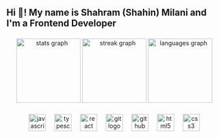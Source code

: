 <h2 align="left">Hi 👋! My name is Shahram (Shahin) Milani and I'm a Frontend Developer</h2>

###

<div align="center">
  <img src="https://github-readme-stats.vercel.app/api?username=boroukanlou&hide_title=false&hide_rank=true&show_icons=true&include_all_commits=true&count_private=true&disable_animations=false&theme=vue-dark&locale=en&hide_border=false&custom_title=boroukanlou" height="150" alt="stats graph"  />
  <img src="https://streak-stats.demolab.com?user=boroukanlou&locale=en&mode=daily&theme=vue-dark&hide_border=false&border_radius=5" height="150" alt="streak graph"  />
  <img src="https://github-readme-stats.vercel.app/api/top-langs?username=boroukanlou&locale=en&hide_title=false&layout=compact&card_width=320&langs_count=5&theme=vue-dark&hide_border=false&custom_title=boroukanlou" height="150" alt="languages graph"  />
</div>

###

<div align="center">
  <img src="https://img.shields.io/badge/JavaScript-F7DF1E?logo=javascript&logoColor=black&style=for-the-badge" height="40" alt="javascript logo"  />
  <img width="12" />
  <img src="https://img.shields.io/badge/TypeScript-3178C6?logo=typescript&logoColor=white&style=for-the-badge" height="40" alt="typescript logo"  />
  <img width="12" />
  <img src="https://img.shields.io/badge/React.js-E9E1F3?logo=react&logoColor=blue&style=for-the-badge" height="40" alt="react logo"  />

  <img width="12" />
  <img src="https://cdn.jsdelivr.net/gh/devicons/devicon/icons/git/git-original.svg" height="40" alt="git logo"  />
  <img width="12" />
  <img src="https://cdn.jsdelivr.net/gh/devicons/devicon/icons/github/github-original.svg" height="40" alt="github logo"  />

  <img width="12" />
  
  <img src="https://cdn.jsdelivr.net/gh/devicons/devicon/icons/html5/html5-original.svg" height="40" alt="html5 logo"  />
  <img width="12" />
  <img src="https://cdn.simpleicons.org/css3/1572B6" height="40" alt="css3 logo"  />
</div>

###

<br clear="both">
